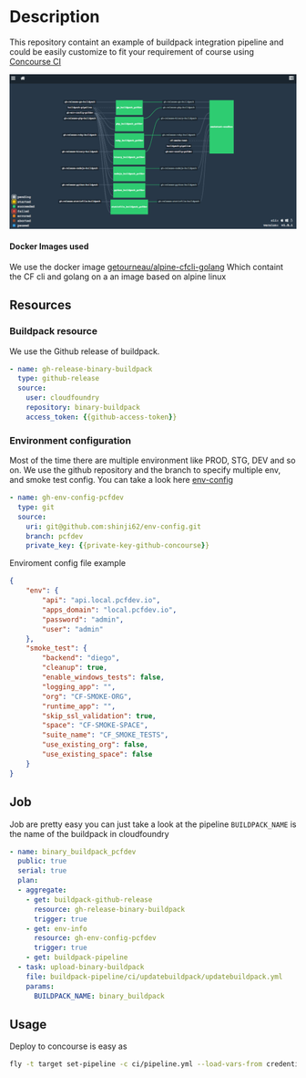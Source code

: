 # Description

This repository containt an example of buildpack integration pipeline and could be easily customize to fit
your requirement of course using [Concourse CI](http://concourse.ci/) 


!["Image"](images/img-pipeline.png)

#### Docker Images used
We use the docker image [getourneau/alpine-cfcli-golang](https://github.com/shinji62/alpine-docker-cfcli-golang) 
Which containt the CF cli and golang on a an image based on alpine linux

## Resources

### Buildpack resource
We use the Github release of buildpack.
```yaml
- name: gh-release-binary-buildpack
  type: github-release
  source:
    user: cloudfoundry
    repository: binary-buildpack
    access_token: {{github-access-token}}
```

### Environment configuration
Most of the time there are multiple environment like PROD, STG, DEV and so on.
We use the github repository and the branch to specify multiple env, and smoke test config.
You can take a look here [env-config](https://github.com/shinji62/env-config/tree/pcfdev)
```yaml
- name: gh-env-config-pcfdev
  type: git
  source:
    uri: git@github.com:shinji62/env-config.git
    branch: pcfdev
    private_key: {{private-key-github-concourse}}
```

Enviroment config file example

```json
{
    "env": {
        "api": "api.local.pcfdev.io",
        "apps_domain": "local.pcfdev.io",
        "password": "admin",
        "user": "admin"
    },
    "smoke_test": {
        "backend": "diego",
        "cleanup": true,
        "enable_windows_tests": false,
        "logging_app": "",
        "org": "CF-SMOKE-ORG",
        "runtime_app": "",
        "skip_ssl_validation": true,
        "space": "CF-SMOKE-SPACE",
        "suite_name": "CF_SMOKE_TESTS",
        "use_existing_org": false,
        "use_existing_space": false
    }
}
```


## Job
Job are pretty easy you can just take a look at the pipeline
`BUILDPACK_NAME` is the name of the buildpack in cloudfoundry 
```yaml
- name: binary_buildpack_pcfdev
  public: true
  serial: true
  plan:
  - aggregate:
    - get: buildpack-github-release
      resource: gh-release-binary-buildpack
      trigger: true
    - get: env-info
      resource: gh-env-config-pcfdev
      trigger: true
    - get: buildpack-pipeline
  - task: upload-binary-buildpack
    file: buildpack-pipeline/ci/updatebuildpack/updatebuildpack.yml
    params:
      BUILDPACK_NAME: binary_buildpack
```




## Usage
Deploy to concourse is easy as 
```bash
fly -t target set-pipeline -c ci/pipeline.yml --load-vars-from credentials.yml -p buildpack-pipeline
```





